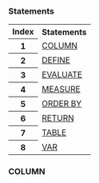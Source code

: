 ### Statements

<table>
  <tr colspan=2><th>Index</th><th>Statements</th></tr>
  <tr><th>1</th><td><a href=#col>COLUMN</a></td></tr>
  <tr><th>2</th><td><a href="#def">DEFINE</a></td></tr>
  <tr><th>3</th><td><a href="#eval">EVALUATE</a></td></tr>
  <tr><th>4</th><td><a href="#measure">MEASURE</a></td></tr>
  <tr><th>5</th><td><a href="#order">ORDER BY</a></td></tr>
  <tr><th>6</th><td><a href="#return">RETURN</a></td></tr>
  <tr><th>7</th><td><a href="#table">TABLE</a></td></tr>
  <tr><th>8</th><td><a href="#var">VAR</a></td></tr>
</table>

<h3 name=col>COLUMN</h3>
